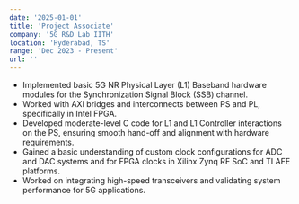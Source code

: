 ```yaml
---
date: '2025-01-01'
title: 'Project Associate'
company: '5G R&D Lab IITH'
location: 'Hyderabad, TS'
range: 'Dec 2023 - Present'
url: ''
---
```


- Implemented basic 5G NR Physical Layer (L1) Baseband hardware modules for the Synchronization Signal Block (SSB) channel.
- Worked with AXI bridges and interconnects between PS and PL, specifically in Intel FPGA.
- Developed moderate-level C code for L1 and L1 Controller interactions on the PS, ensuring smooth hand-off and alignment with hardware requirements.
- Gained a basic understanding of custom clock configurations for ADC and DAC systems and for FPGA clocks in Xilinx Zynq RF SoC and TI AFE platforms.
- Worked on integrating high-speed transceivers and validating system performance for 5G applications.

